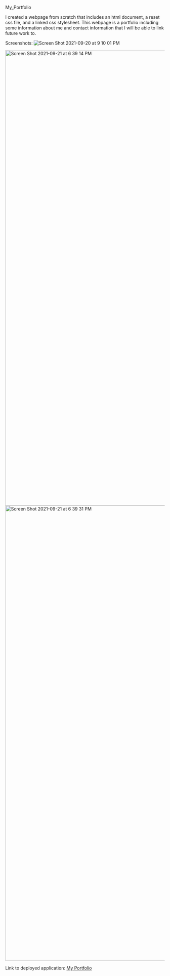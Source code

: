 My_Portfolio

I created a webpage from scratch that includes an html document, a reset css file, and a linked css stylesheet. This webpage is a portfolio including some information about me and contact information that I will be able to link future work to. 

Screenshots: ![Screen Shot 2021-09-20 at 9 10 01 PM](https://user-images.githubusercontent.com/90110594/134101672-19560155-d493-416a-8e04-a31807c97034.png)

<img width="1440" alt="Screen Shot 2021-09-21 at 6 39 14 PM" src="https://user-images.githubusercontent.com/90110594/134261568-b4bde306-2b63-462e-bcec-efbbf8ef71f7.png">

<img width="1440" alt="Screen Shot 2021-09-21 at 6 39 31 PM" src="https://user-images.githubusercontent.com/90110594/134261579-482a49c2-3d01-4b1c-a594-cc971ab12333.png">




Link to deployed application: <a href="https://samibyers.github.io/my_portfolio/" target="_blank">My Portfolio</a>



